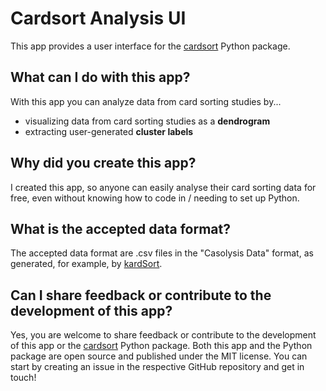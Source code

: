 # Cardsort Analysis UI
This app provides a user interface for the [cardsort](https://cardsort.readthedocs.io/en/latest/) Python package. 

## What can I do with this app?
With this app you can analyze data from card sorting studies by...
* visualizing data from card sorting studies as a __dendrogram__
* extracting user-generated __cluster labels__

## Why did you create this app?
I created this app, so anyone can easily analyse their card sorting data for free, even without knowing how to code in / needing to set up Python.

## What is the accepted data format?
The accepted data format are .csv files in the "Casolysis Data" format, as generated, for example, by [kardSort](https://kardsort.com/).

## Can I share feedback or contribute to the development of this app?
Yes, you are welcome to share feedback or contribute to the development of this app or the [cardsort](https://cardsort.readthedocs.io/en/latest/) Python package.
Both this app and the Python package are open source and published under the MIT license.
You can start by creating an issue in the respective GitHub repository and get in touch! 
